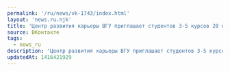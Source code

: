 ```yaml
---
permalink: '/ru/news/vk-1743/index.html'
layout: 'news.ru.njk'
title: 'Центр развития карьеры ВГУ приглашает студентов 3-5 курсов 20 ноября (13.00, Актовый зал главно…'
source: ВКонтакте
tags:
  - news_ru
description: 'Центр развития карьеры ВГУ приглашает студентов 3-5 курсов 20 ноября (13.00, Актовый зал главно…'
updatedAt: 1416421929
---
```

